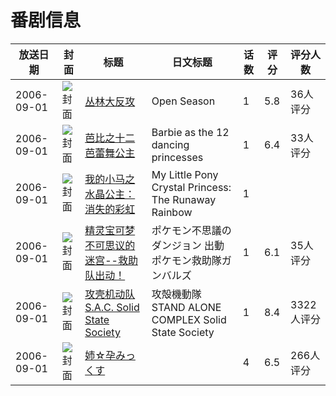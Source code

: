 # 番剧信息

|放送日期|封面|标题|日文标题|话数|评分|评分人数|
|---|---|---|---|---|---|---|
|2006-09-01|![封面](https://lain.bgm.tv/pic/cover/c/69/97/111271_6r8r8.jpg)|[丛林大反攻](https://bangumi.tv/subject/111271)|Open Season|1|5.8|36人评分|
|2006-09-01|![封面](https://lain.bgm.tv/pic/cover/c/0e/75/116156_D2Vpu.jpg)|[芭比之十二芭蕾舞公主](https://bangumi.tv/subject/116156)|Barbie as the 12 dancing princesses|1|6.4|33人评分|
|2006-09-01|![封面](https://lain.bgm.tv/pic/cover/c/85/c2/126730_cC86D.jpg)|[我的小马之水晶公主：消失的彩虹](https://bangumi.tv/subject/126730)|My Little Pony Crystal Princess: The Runaway Rainbow|1|||
|2006-09-01|![封面](https://lain.bgm.tv/pic/cover/c/09/13/99255_tgDjo.jpg)|[精灵宝可梦不可思议的迷宫--救助队出动！](https://bangumi.tv/subject/99255)|ポケモン不思議のダンジョン 出動ポケモン救助隊ガンバルズ|1|6.1|35人评分|
|2006-09-01|![封面](https://lain.bgm.tv/pic/cover/c/32/07/320_IyhUt.jpg)|[攻壳机动队 S.A.C. Solid State Society](https://bangumi.tv/subject/320)|攻殻機動隊 STAND ALONE COMPLEX Solid State Society|1|8.4|3322人评分|
|2006-09-01|![封面](https://bangumi.tv/img/no_icon_subject.png)|[姉☆孕みっくす](https://bangumi.tv/subject/70304)||4|6.5|266人评分|
